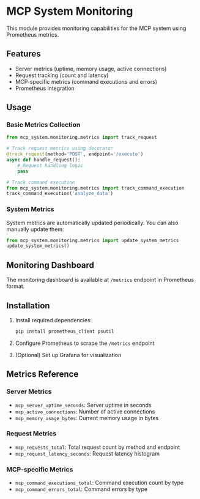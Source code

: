 # MCP System Monitoring

This module provides monitoring capabilities for the MCP system using Prometheus metrics.

## Features

- Server metrics (uptime, memory usage, active connections)
- Request tracking (count and latency)
- MCP-specific metrics (command executions and errors)
- Prometheus integration

## Usage

### Basic Metrics Collection

```python
from mcp_system.monitoring.metrics import track_request

# Track request metrics using decorator
@track_request(method='POST', endpoint='/execute')
async def handle_request():
    # Request handling logic
    pass

# Track command execution
from mcp_system.monitoring.metrics import track_command_execution
track_command_execution('analyze_data')
```

### System Metrics

System metrics are automatically updated periodically. You can also manually update them:

```python
from mcp_system.monitoring.metrics import update_system_metrics
update_system_metrics()
```

## Monitoring Dashboard

The monitoring dashboard is available at `/metrics` endpoint in Prometheus format.

## Installation

1. Install required dependencies:
   ```bash
   pip install prometheus_client psutil
   ```

2. Configure Prometheus to scrape the `/metrics` endpoint

3. (Optional) Set up Grafana for visualization

## Metrics Reference

### Server Metrics
- `mcp_server_uptime_seconds`: Server uptime in seconds
- `mcp_active_connections`: Number of active connections
- `mcp_memory_usage_bytes`: Current memory usage in bytes

### Request Metrics
- `mcp_requests_total`: Total request count by method and endpoint
- `mcp_request_latency_seconds`: Request latency histogram

### MCP-specific Metrics
- `mcp_command_executions_total`: Command execution count by type
- `mcp_command_errors_total`: Command errors by type
